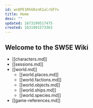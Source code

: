 ```yaml
---
id: wn8PE1RhG0znK1alrGFYv
title: Home
desc: ""
updated: 1673199517475
created: 1631901573363
---
```


## Welcome to the SW5E Wiki

- [[characters.md]]
- [[sessions.md]]
- [[world.md]]
  - [[world.places.md]]
  - [[world.factions.md]]
  - [[world.objects.md]]
  - [[world.ships.md]]
  - [[world.species.md]]
- [[game-references.md]]
